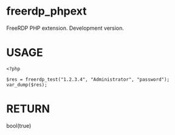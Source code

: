# freerdp_phpext
FreeRDP PHP extension. Development version.

# USAGE
```
<?php

$res = freerdp_test("1.2.3.4", "Administrator", "password");
var_dump($res);
```

# RETURN
bool(true)
